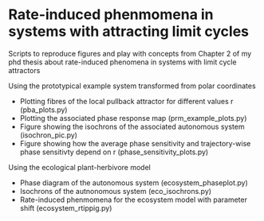 # Rate-induced phenmomena in systems with attracting limit cycles
Scripts to reproduce figures and play with concepts from Chapter 2 of my phd thesis about rate-induced phenomena in systems with limit cycle attractors 

Using the prototypical example system transformed from polar coordinates
- Plotting fibres of the local pullback attractor for different values r (pba_plots.py)
- Plotting the associated phase response map  (prm_example_plots.py)
- Figure showing the isochrons of the associated autonomous system (isochron_pic.py)
- Figure showing how the average phase sensitivity and trajectory-wise phase sensitivty depend on r (phase_sensitivity_plots.py)

Using the ecological plant-herbivore model
- Phase diagram of the autonomous system (ecosystem_phaseplot.py)
- Isochrons of the autnonomous system (eco_isochrons.py)
- Rate-induced phenmomena for the ecosystem model with parameter shift (ecosystem_rtippig.py)

 
